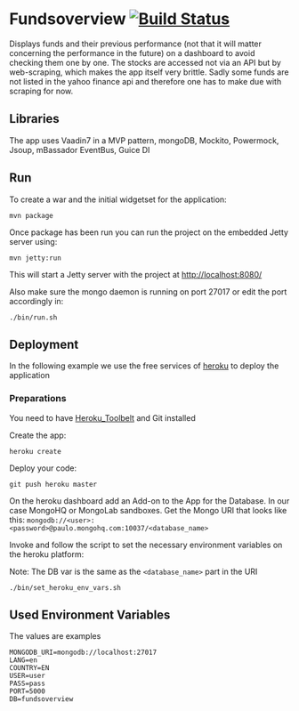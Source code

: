 # Fundsoverview [![Build Status](https://travis-ci.org/xorrr/fundsoverview.svg)](https://travis-ci.org/xorrr/fundsoverview)

Displays funds and their previous performance (not that it will matter concerning the performance in the future) on a dashboard to avoid checking them one by one. The stocks are accessed not via an API but by web-scraping, which makes the app itself very brittle. Sadly some funds are not listed in the yahoo finance api and therefore one has to make due with scraping for now.

## Libraries
The app uses Vaadin7 in a MVP pattern, mongoDB, Mockito, Powermock, Jsoup, mBassador EventBus, Guice DI

## Run
To create a war and the initial widgetset for the application:

    mvn package

Once package has been run you can run the project on the embedded Jetty server using:

    mvn jetty:run

This will start a Jetty server with the project at [http://localhost:8080/](http://localhost:8080/)

Also make sure the mongo daemon is running on port 27017 or edit the port accordingly in:

    ./bin/run.sh

## Deployment
In the following example we use the free services of [heroku](https://heroku.com) to deploy the application
### Preparations
You need to have [Heroku_Toolbelt](https://toolbelt.heroku.com) and Git installed

Create the app:

    heroku create

Deploy your code:

    git push heroku master

On the heroku dashboard add an Add-on to the App for the Database. In our case MongoHQ or MongoLab sandboxes. Get the Mongo URI that looks like this: `mongodb://<user>:<password>@paulo.mongohq.com:10037/<database_name>`

Invoke and follow the script to set the necessary environment variables on the heroku platform:

Note: The DB var is the same as the `<database_name>` part in the URI

    ./bin/set_heroku_env_vars.sh

## Used Environment Variables
The values are examples

    MONGODB_URI=mongodb://localhost:27017
    LANG=en
    COUNTRY=EN
    USER=user
    PASS=pass
    PORT=5000
    DB=fundsoverview
